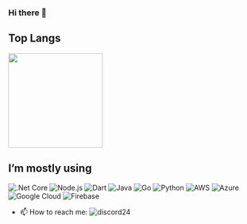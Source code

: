 ### Hi there 👋



## Top Langs



  <img height="190" src="https://github-readme-stats.vercel.app/api/top-langs/?username=pdvlx&hide=angelscript,actionscript&langs_count=10&title_color=6aa6f8&text_color=8a919a&icon_color=6aa6f8&bg_color=0e1116&layout=compact" />
</div>

<p></p>

## I’m mostly using

![.Net Core](https://img.shields.io/badge/-.NET%20Core-blueviolet)
![Node.js](https://img.shields.io/badge/node-js)
![Dart](https://img.shields.io/badge/-Dart-darkblue)
![Java](https://img.shields.io/badge/-java-orange)
![Go](https://img.shields.io/badge/-Go-lightblue)
![Python](https://img.shields.io/badge/python-3670A0)
![AWS](https://img.shields.io/badge/AWS-%23FF9900.svg)
![Azure](https://img.shields.io/badge/azure-%230072C6.svg)
![Google Cloud](https://img.shields.io/badge/GoogleCloud-%234285F4.svg)
![Firebase](https://img.shields.io/badge/-Firebase-black?style=flat-square&logo=firebase)


- 📫 How to reach me: ![discord24](https://user-images.githubusercontent.com/33608786/168914563-8f77c3a9-d062-4cdb-9d17-67f020e7ad93.png)






[2]: https://discordapp.com/users/159332821440266240/
